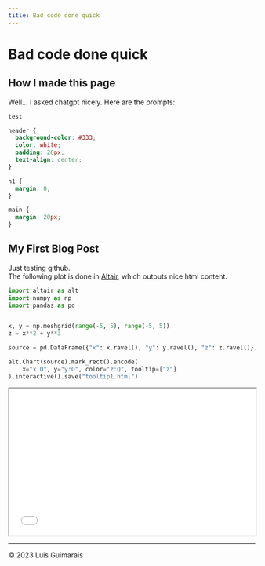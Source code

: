 ```yaml
---
title: Bad code done quick
---
```


<head>
  <link rel="stylesheet" type="text/css" href="style.css">
</head>

# Bad code done quick

## How I made this page

Well... I asked chatgpt nicely.
Here are the prompts:

```markdown
test

```

```css
header {
  background-color: #333;
  color: white;
  padding: 20px;
  text-align: center;
}

h1 {
  margin: 0;
}

main {
  margin: 20px;
}

```

## My First Blog Post

Just testing github.  
The following plot is done in [Altair](https://altair-viz.github.io/), which outputs nice html content.

```python
import altair as alt
import numpy as np
import pandas as pd


x, y = np.meshgrid(range(-5, 5), range(-5, 5))
z = x**2 + y**3

source = pd.DataFrame({"x": x.ravel(), "y": y.ravel(), "z": z.ravel()})

alt.Chart(source).mark_rect().encode(
    x="x:O", y="y:O", color="z:Q", tooltip=["z"]
).interactive().save("tooltip1.html")

```

<iframe src="./figures/tooltip1.html" height="300px" width="100%"></iframe>

---

© 2023 Luis Guimarais
